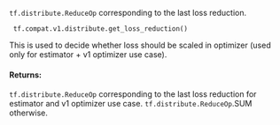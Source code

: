 `tf.distribute.ReduceOp` corresponding to the last loss reduction.

```
 tf.compat.v1.distribute.get_loss_reduction()
```
This is used to decide whether loss should be scaled in optimizer (used only for estimator + v1 optimizer use case).
#### Returns:
`tf.distribute.ReduceOp` corresponding to the last loss reduction for estimator and v1 optimizer use case. `tf.distribute.ReduceOp`.SUM otherwise.
